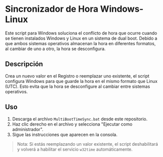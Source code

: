 # Sincronizador de Hora Windows-Linux

Este script para Windows soluciona el conflicto de hora que ocurre cuando se tienen instalados Windows y Linux en un sistema de dual boot. Debido a que ambos sistemas operativos almacenan la hora en diferentes formatos, al cambiar de uno a otro, la hora se desconfigura.

## Descripción

Crea un nuevo valor en el Registro o reemplazar uno existente, el script configura Windows para que guarde la hora en el mismo formato que Linux (UTC). Esto evita que la hora se desconfigure al cambiar entre sistemas operativos.

## Uso

1. Descarga el archivo `MultiBootTimeSync.bat` desde este repositorio.
2. Haz clic derecho en el archivo y selecciona "Ejecutar como administrador".
3. Sigue las instrucciones que aparecen en la consola.

> Nota: Si estás reemplazando un valor existente, el script deshabilitará y volverá a habilitar el servicio `w32time` automáticamente.

